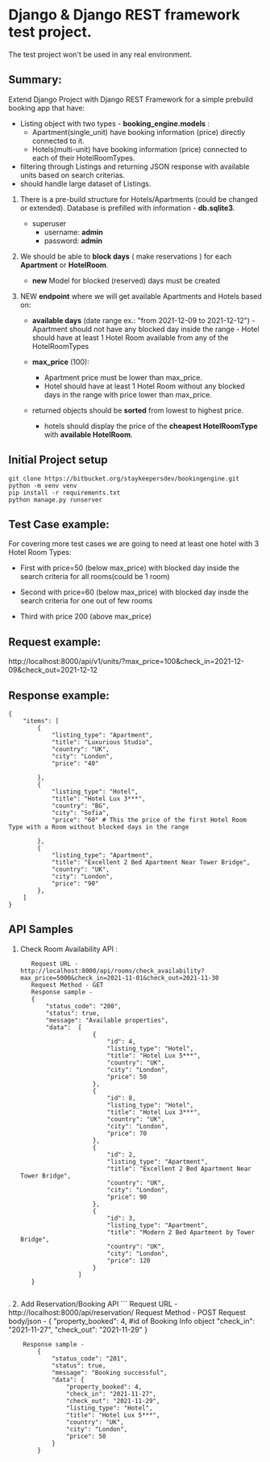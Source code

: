 # Django & Django REST framework test project.
The test project won't be used in any real environment.


## Summary:

Extend Django Project with Django REST Framework for a simple prebuild booking app that have:
- Listing object with two types - **booking_engine.models** :
    - Apartment(single_unit) have booking information (price) directly connected to it.
    - Hotels(multi-unit) have booking information (price) connected to each of their HotelRoomTypes.
- filtering through Listings and returning JSON response with available units based on search criterias.
- should handle large dataset of Listings.

1. There is a pre-build structure for Hotels/Apartments (could be changed or extended). Database is prefilled with information - **db.sqlite3**.
    - superuser
        - username: **admin**
        - password: **admin**

2. We should be able to **block days** ( make reservations ) for each **Apartment** or **HotelRoom**.
    - **new** Model for blocked (reserved) days must be created

3. NEW **endpoint** where we will get available Apartments and Hotels based on:
	- **available days** (date range ex.: "from 2021-12-09 to 2021-12-12")
            - Apartment should not have any blocked day inside the range
            - Hotel should have at least 1 Hotel Room available from any of the HotelRoomTypes
     - **max_price** (100):
		- Apartment price must be lower than max_price.
		- Hotel should have at least 1 Hotel Room without any blocked days in the range with price lower than max_price.

	- returned objects should be **sorted** from lowest to highest price.
		-  hotels should display the price of the **cheapest HotelRoomType** with **available HotelRoom**.


## Initial Project setup
    git clone https://bitbucket.org/staykeepersdev/bookingengine.git
    python -m venv venv
    pip install -r requirements.txt
    python manage.py runserver


## Test Case example:

For covering more test cases we are going to need at least one hotel with 3 Hotel Room Types:

- First with price=50 (below max_price) with blocked day inside the search criteria for all rooms(could be 1 room)

- Second with price=60 (below max_price) with blocked day insde the search criteria for one out of few rooms

- Third with price 200 (above max_price) 


## Request example:

http://localhost:8000/api/v1/units/?max_price=100&check_in=2021-12-09&check_out=2021-12-12


## Response example:

    {
        "items": [
            {
                "listing_type": "Apartment",
                "title": "Luxurious Studio",
                "country": "UK",
                "city": "London",
                "price": "40"

            },
            {
                "listing_type": "Hotel",
                "title": "Hotel Lux 3***",
                "country": "BG",
                "city": "Sofia",
                "price": "60" # This the price of the first Hotel Room Type with a Room without blocked days in the range

            },
            {
                "listing_type": "Apartment",
                "title": "Excellent 2 Bed Apartment Near Tower Bridge",
                "country": "UK",
                "city": "London",
                "price": "90"
            },
        ]
    }


## API Samples 

1. Check Room Availability API :
    ```   
       Request URL - http://localhost:8000/api/rooms/check_availability?max_price=5000&check_in=2021-11-01&check_out=2021-11-30
       Request Method - GET
       Response sample - 
       {
           "status_code": "200",
           "status": true,
           "message": "Available properties",
           "data":  [
                        {
                            "id": 4,
                            "listing_type": "Hotel",
                            "title": "Hotel Lux 5***",
                            "country": "UK",
                            "city": "London",
                            "price": 50
                        },
                        {
                            "id": 8,
                            "listing_type": "Hotel",
                            "title": "Hotel Lux 3***",
                            "country": "UK",
                            "city": "London",
                            "price": 70
                        },
                        {
                            "id": 2,
                            "listing_type": "Apartment",
                            "title": "Excellent 2 Bed Apartment Near Tower Bridge",
                            "country": "UK",
                            "city": "London",
                            "price": 90
                        },
                        {
                            "id": 3,
                            "listing_type": "Apartment",
                            "title": "Modern 2 Bed Apartment by Tower Bridge",
                            "country": "UK",
                            "city": "London",
                            "price": 120
                        }
                    ]
       }


.
2. Add Reservation/Booking API
    ```
        Request URL - http://localhost:8000/api/reservation/
        Request Method - POST
        Request body/json -
             {
                "property_booked": 4,   #id of Booking Info object
                "check_in": "2021-11-27",
                "check_out": "2021-11-29"
             }
             
        Response sample -
            {
                "status_code": "201",
                "status": true,
                "message": "Booking successful",
                "data": {
                    "property_booked": 4,
                    "check_in": "2021-11-27",
                    "check_out": "2021-11-29",
                    "listing_type": "Hotel",
                    "title": "Hotel Lux 5***",
                    "country": "UK",
                    "city": "London",
                    "price": 50
                }
            }
        